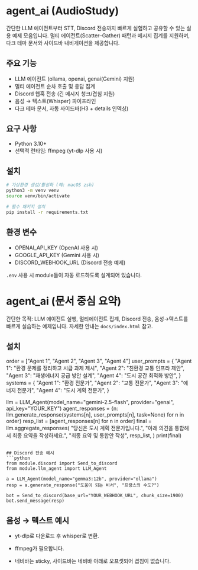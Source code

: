 # agent_ai (AudioStudy)

간단한 LLM 에이전트부터 STT, Discord 전송까지 빠르게 실험하고 공유할 수 있는 실용 예제 모음입니다. 멀티 에이전트(Scatter–Gather) 패턴과 메시지 집계를 지원하며, 다크 테마 문서와 사이드바 내비게이션을 제공합니다.

## 주요 기능
- LLM 에이전트 (ollama, openai, genai(Gemini) 지원)
- 멀티 에이전트 순차 호출 및 응답 집계
- Discord 웹훅 전송 (긴 메시지 청크/겹침 지원)
- 음성 → 텍스트(Whisper) 파이프라인
- 다크 테마 문서, 자동 사이드바(H3 + details 인덱싱)

## 요구 사항
- Python 3.10+
- 선택적 런타임: ffmpeg (yt-dlp 사용 시)

## 설치
```bash
# 가상환경 생성/활성화 (예: macOS zsh)
python3 -m venv venv
source venv/bin/activate

# 필수 패키지 설치
pip install -r requirements.txt
```

## 환경 변수
- OPENAI_API_KEY (OpenAI 사용 시)
- GOOGLE_API_KEY (Gemini 사용 시)
- DISCORD_WEBHOOK_URL (Discord 전송 예제)

`.env` 사용 시 module들이 자동 로드하도록 설계되어 있습니다.

# agent_ai (문서 중심 요약)

간단한 목적: LLM 에이전트 실행, 멀티에이전트 집계, Discord 전송, 음성→텍스트를 빠르게 실습하는 예제입니다. 자세한 안내는 `docs/index.html` 참고.

## 설치
order = ["Agent 1", "Agent 2", "Agent 3", "Agent 4"]
user_prompts = {
    "Agent 1": "환경 문제를 정리하고 시급 과제 제시",
    "Agent 2": "친환경 교통 인프라 제안",
    "Agent 3": "재생에너지 공급 방안 설계",
    "Agent 4": "도시 공간 최적화 방안",
}
systems = {
    "Agent 1": "환경 전문가",
    "Agent 2": "교통 전문가",
    "Agent 3": "에너지 전문가",
    "Agent 4": "도시 계획 전문가",
}

llm = LLM_Agent(model_name="gemini-2.5-flash", provider="genai", api_key="YOUR_KEY")
agent_responses = {n: llm.generate_response(systems[n], user_prompts[n], task=None) for n in order}
resp_list = [agent_responses[n] for n in order]
final = llm.aggregate_responses(
    "당신은 도시 계획 전문가입니다.",
    "아래 의견을 통합해서 최종 요약을 작성하세요.",
    "최종 요약 및 통합안 작성",
    resp_list,
)
print(final)
```

## Discord 전송 예시
```python
from module.discord import Send_to_discord
from module.llm_agent import LLM_Agent

a = LLM_Agent(model_name="gemma3:12b", provider="ollama")
resp = a.generate_response("도움이 되는 비서", "프랑스의 수도?")

bot = Send_to_discord(base_url="YOUR_WEBHOOK_URL", chunk_size=1900)
bot.send_message(resp)
```

## 음성 → 텍스트 예시
- yt-dlp로 다운로드 후 whisper로 변환.
- ffmpeg가 필요합니다.


- 네비바는 sticky, 사이드바는 네비바 아래로 오프셋되어 겹침이 없습니다.
